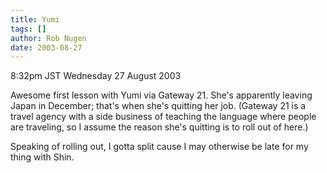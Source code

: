```yaml
---
title: Yumi
tags: []
author: Rob Nugen
date: 2003-08-27
---
```


<p class=date>8:32pm JST Wednesday 27 August 2003</p>

<p>Awesome first lesson with Yumi via Gateway 21.  She's apparently
leaving Japan in December; that's when she's quitting her
job. (Gateway 21 is a travel agency with a side business of teaching
the language where people are traveling, so I assume the reason she's
quitting is to roll out of here.)</p>

<p>Speaking of rolling out, I gotta split cause I may otherwise be
late for my thing with Shin.</p>
